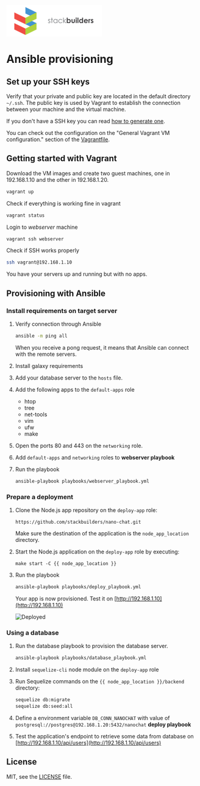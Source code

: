 ![Stack Builders](https://github.com/stackbuilders/nano-chat/raw/master/sb.png)

# Ansible provisioning

## Set up your SSH keys

Verify that your private and public key are located in the default directory `~/.ssh`.
The public key is used by Vagrant to establish the connection between your machine and the virtual machine.

If you don't have a SSH key you can read [how to generate one](https://help.github.com/articles/generating-a-new-ssh-key-and-adding-it-to-the-ssh-agent/).

You can check out the configuration on the "General Vagrant VM configuration." section of the [Vagrantfile](Vagrantfile).

## Getting started with Vagrant

Download the VM images and create two guest machines, one in 192.168.1.10 and the other in 192.168.1.20.

```bash
vagrant up
```

Check if everything is working fine in vagrant

```bash
vagrant status
```

Login to *webserver* machine

```bash
vagrant ssh webserver
```

Check if SSH works properly

```bash
ssh vagrant@192.168.1.10
```

You have your servers up and running but with no apps.

## Provisioning with Ansible

### Install requirements on target server

1. Verify connection through Ansible

    ```bash
    ansible -m ping all
    ```

    When you receive a pong request, it means that Ansible can connect with the remote servers.

1. Install galaxy requirements

1. Add your database server to the `hosts` file.

1. Add the following apps to the `default-apps` role
    - htop
    - tree  
    - net-tools
    - vim
    - ufw
    - make

1. Open the ports 80 and 443 on the `networking` role.

1. Add `default-apps` and `networking` roles to **webserver playbook**

1. Run the playbook

    ```bash
    ansible-playbook playbooks/webserver_playbook.yml
    ```

### Prepare a deployment

1. Clone the Node.js app repository on the `deploy-app` role:

    ```
    https://github.com/stackbuilders/nano-chat.git
    ```
    Make sure the destination of the application is the `node_app_location` directory.

1. Start the Node.js application on the `deploy-app` role by executing:

    ```
    make start -C {{ node_app_location }}
    ```
1. Run the playbook

    ```bash
    ansible-playbook playbooks/deploy_playbook.yml
    ```

    Your app is now provisioned. Test it on [http://192.168.1.10](http://192.168.1.10)

    ![Deployed](meme.gif)

### Using a database

1. Run the database playbook to provision the database server.

    ```bash
    ansible-playbook playbooks/database_playbook.yml
    ```

1. Install `sequelize-cli` node module on the `deploy-app` role

1. Run Sequelize commands on the `{{ node_app_location }}/backend` directory:

    ```bash
    sequelize db:migrate
    sequelize db:seed:all
    ```

1. Define a environment variable `DB_CONN_NANOCHAT` with value of `postgresql://postgres@192.168.1.20:5432/nanochat` **deploy playbook**

1. Test the application's endpoint to retrieve some data from database on [http://192.168.1.10/api/users](http://192.168.1.10/api/users)

## License

MIT, see the [LICENSE](LICENSE) file.
